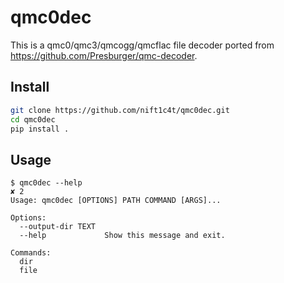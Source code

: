 # qmc0dec

This is a qmc0/qmc3/qmcogg/qmcflac file decoder ported from https://github.com/Presburger/qmc-decoder.

## Install 

```bash
git clone https://github.com/nift1c4t/qmc0dec.git
cd qmc0dec
pip install .
```

## Usage 

```
$ qmc0dec --help                                                                                                                                                                                                                                                                                      ✘ 2
Usage: qmc0dec [OPTIONS] PATH COMMAND [ARGS]...

Options:
  --output-dir TEXT
  --help             Show this message and exit.

Commands:
  dir
  file
```

